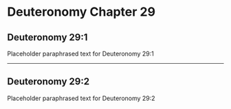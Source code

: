 # Deuteronomy Chapter 29

## Deuteronomy 29:1
Placeholder paraphrased text for Deuteronomy 29:1

---

## Deuteronomy 29:2
Placeholder paraphrased text for Deuteronomy 29:2
